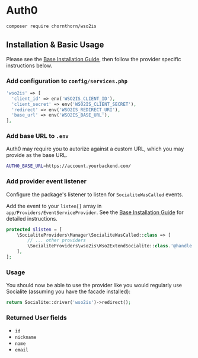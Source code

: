 # Auth0

```bash
composer require chornthorn/wso2is
```

## Installation & Basic Usage

Please see the [Base Installation Guide](https://socialiteproviders.com/usage/), then follow the provider specific instructions below.

### Add configuration to `config/services.php`

```php
'wso2is' => [
  'client_id' => env('WSO2IS_CLIENT_ID'),
  'client_secret' => env('WSO2IS_CLIENT_SECRET'),
  'redirect' => env('WSO2IS_REDIRECT_URI'),
  'base_url' => env('WSO2IS_BASE_URL'),
],
```

### Add base URL to `.env`

Auth0 may require you to autorize against a custom URL, which you may provide as the base URL.

```bash
AUTH0_BASE_URL=https://account.yourbackend.com/
```

### Add provider event listener

Configure the package's listener to listen for `SocialiteWasCalled` events.

Add the event to your `listen[]` array in `app/Providers/EventServiceProvider`. See the [Base Installation Guide](https://socialiteproviders.com/usage/) for detailed instructions.

```php
protected $listen = [
    \SocialiteProviders\Manager\SocialiteWasCalled::class => [
        // ... other providers
        \SocialiteProviders\wso2is\Wso2ExtendSocialite::class.'@handle',
    ],
];
```

### Usage

You should now be able to use the provider like you would regularly use Socialite (assuming you have the facade installed):

```php
return Socialite::driver('wso2is')->redirect();
```

### Returned User fields

- ``id``
- ``nickname``
- ``name``
- ``email``
